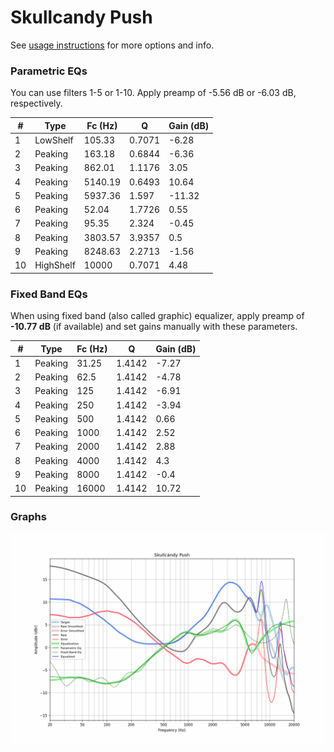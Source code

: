 # Skullcandy Push
See [usage instructions](https://github.com/jaakkopasanen/AutoEq#usage) for more options and info.

### Parametric EQs
You can use filters 1-5 or 1-10. Apply preamp of -5.56 dB or -6.03 dB, respectively.

|   # | Type      |   Fc (Hz) |      Q |   Gain (dB) |
|-----|-----------|-----------|--------|-------------|
|   1 | LowShelf  |    105.33 | 0.7071 |       -6.28 |
|   2 | Peaking   |    163.18 | 0.6844 |       -6.36 |
|   3 | Peaking   |    862.01 | 1.1176 |        3.05 |
|   4 | Peaking   |   5140.19 | 0.6493 |       10.64 |
|   5 | Peaking   |   5937.36 | 1.597  |      -11.32 |
|   6 | Peaking   |     52.04 | 1.7726 |        0.55 |
|   7 | Peaking   |     95.35 | 2.324  |       -0.45 |
|   8 | Peaking   |   3803.57 | 3.9357 |        0.5  |
|   9 | Peaking   |   8248.63 | 2.2713 |       -1.56 |
|  10 | HighShelf |  10000    | 0.7071 |        4.48 |

### Fixed Band EQs
When using fixed band (also called graphic) equalizer, apply preamp of **-10.77 dB** (if available) and set gains manually with these parameters.

|   # | Type    |   Fc (Hz) |      Q |   Gain (dB) |
|-----|---------|-----------|--------|-------------|
|   1 | Peaking |     31.25 | 1.4142 |       -7.27 |
|   2 | Peaking |     62.5  | 1.4142 |       -4.78 |
|   3 | Peaking |    125    | 1.4142 |       -6.91 |
|   4 | Peaking |    250    | 1.4142 |       -3.94 |
|   5 | Peaking |    500    | 1.4142 |        0.66 |
|   6 | Peaking |   1000    | 1.4142 |        2.52 |
|   7 | Peaking |   2000    | 1.4142 |        2.88 |
|   8 | Peaking |   4000    | 1.4142 |        4.3  |
|   9 | Peaking |   8000    | 1.4142 |       -0.4  |
|  10 | Peaking |  16000    | 1.4142 |       10.72 |

### Graphs
![](./Skullcandy%20Push.png)
